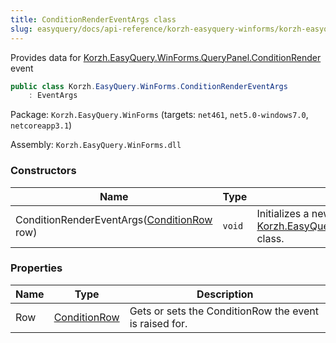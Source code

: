 ```yaml
---
title: ConditionRenderEventArgs class
slug: easyquery/docs/api-reference/korzh-easyquery-winforms/korzh-easyquery-winforms-namespace/conditionrendereventargs-class
---
```



Provides data for [Korzh.EasyQuery.WinForms.QueryPanel.ConditionRender](/api-reference/korzh-easyquery-winforms/korzh-easyquery-winforms-namespace/querypanel-class) event
```csharp
public class Korzh.EasyQuery.WinForms.ConditionRenderEventArgs
    : EventArgs

```
Package: `Korzh.EasyQuery.WinForms` (targets: `net461`, `net5.0-windows7.0`, `netcoreapp3.1`)

Assembly: `Korzh.EasyQuery.WinForms.dll`

### Constructors

| Name | Type | Description | 
| --- | --- | --- | 
| ConditionRenderEventArgs([ConditionRow](/api-reference/korzh-easyquery-winforms/korzh-easyquery-winforms-namespace/conditionrow-class) row) | `void` | Initializes a new instance of the [Korzh.EasyQuery.WinForms.ConditionRenderEventArgs](/api-reference/korzh-easyquery-winforms/korzh-easyquery-winforms-namespace/conditionrendereventargs-class) class. | 


### Properties

| Name | Type | Description | 
| --- | --- | --- | 
| Row | [ConditionRow](/api-reference/korzh-easyquery-winforms/korzh-easyquery-winforms-namespace/conditionrow-class) | Gets or sets the ConditionRow the event is raised for. |